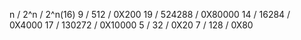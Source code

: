 n   /   2^n     /   2^n(16)
9   /   512     /   0X200
19  /   524288  /   0X80000
14  /   16284   /   0X4000
17  /   130272  /   0X10000
5   /   32      /   0X20
7   /   128     /   0X80